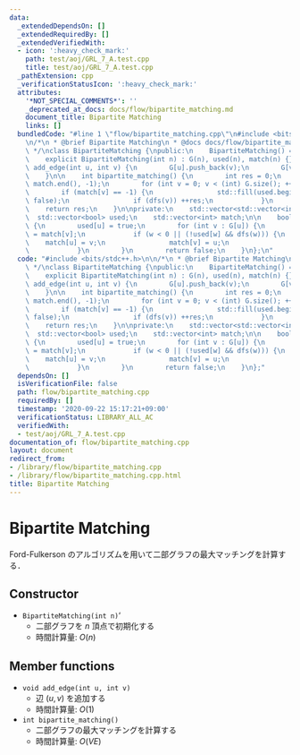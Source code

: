 ```yaml
---
data:
  _extendedDependsOn: []
  _extendedRequiredBy: []
  _extendedVerifiedWith:
  - icon: ':heavy_check_mark:'
    path: test/aoj/GRL_7_A.test.cpp
    title: test/aoj/GRL_7_A.test.cpp
  _pathExtension: cpp
  _verificationStatusIcon: ':heavy_check_mark:'
  attributes:
    '*NOT_SPECIAL_COMMENTS*': ''
    _deprecated_at_docs: docs/flow/bipartite_matching.md
    document_title: Bipartite Matching
    links: []
  bundledCode: "#line 1 \"flow/bipartite_matching.cpp\"\n#include <bits/stdc++.h>\n\
    \n/*\n * @brief Bipartite Matching\n * @docs docs/flow/bipartite_matching.md\n\
    \ */\nclass BipartiteMatching {\npublic:\n    BipartiteMatching() = default;\n\
    \    explicit BipartiteMatching(int n) : G(n), used(n), match(n) {}\n\n    void\
    \ add_edge(int u, int v) {\n        G[u].push_back(v);\n        G[v].push_back(u);\n\
    \    }\n\n    int bipartite_matching() {\n        int res = 0;\n        std::fill(match.begin(),\
    \ match.end(), -1);\n        for (int v = 0; v < (int) G.size(); ++v) {\n    \
    \        if (match[v] == -1) {\n                std::fill(used.begin(), used.end(),\
    \ false);\n                if (dfs(v)) ++res;\n            }\n        }\n    \
    \    return res;\n    }\n\nprivate:\n    std::vector<std::vector<int>> G;\n  \
    \  std::vector<bool> used;\n    std::vector<int> match;\n\n    bool dfs(int u)\
    \ {\n        used[u] = true;\n        for (int v : G[u]) {\n            int w\
    \ = match[v];\n            if (w < 0 || (!used[w] && dfs(w))) {\n            \
    \    match[u] = v;\n                match[v] = u;\n                return true;\n\
    \            }\n        }\n        return false;\n    }\n};\n"
  code: "#include <bits/stdc++.h>\n\n/*\n * @brief Bipartite Matching\n * @docs docs/flow/bipartite_matching.md\n\
    \ */\nclass BipartiteMatching {\npublic:\n    BipartiteMatching() = default;\n\
    \    explicit BipartiteMatching(int n) : G(n), used(n), match(n) {}\n\n    void\
    \ add_edge(int u, int v) {\n        G[u].push_back(v);\n        G[v].push_back(u);\n\
    \    }\n\n    int bipartite_matching() {\n        int res = 0;\n        std::fill(match.begin(),\
    \ match.end(), -1);\n        for (int v = 0; v < (int) G.size(); ++v) {\n    \
    \        if (match[v] == -1) {\n                std::fill(used.begin(), used.end(),\
    \ false);\n                if (dfs(v)) ++res;\n            }\n        }\n    \
    \    return res;\n    }\n\nprivate:\n    std::vector<std::vector<int>> G;\n  \
    \  std::vector<bool> used;\n    std::vector<int> match;\n\n    bool dfs(int u)\
    \ {\n        used[u] = true;\n        for (int v : G[u]) {\n            int w\
    \ = match[v];\n            if (w < 0 || (!used[w] && dfs(w))) {\n            \
    \    match[u] = v;\n                match[v] = u;\n                return true;\n\
    \            }\n        }\n        return false;\n    }\n};"
  dependsOn: []
  isVerificationFile: false
  path: flow/bipartite_matching.cpp
  requiredBy: []
  timestamp: '2020-09-22 15:17:21+09:00'
  verificationStatus: LIBRARY_ALL_AC
  verifiedWith:
  - test/aoj/GRL_7_A.test.cpp
documentation_of: flow/bipartite_matching.cpp
layout: document
redirect_from:
- /library/flow/bipartite_matching.cpp
- /library/flow/bipartite_matching.cpp.html
title: Bipartite Matching
---
```

# Bipartite Matching

Ford-Fulkerson のアルゴリズムを用いて二部グラフの最大マッチングを計算する．

## Constructor

- `BipartiteMatching(int n)`‘
    - 二部グラフを $n$ 頂点で初期化する
    - 時間計算量: $O(n)$

## Member functions

- `void add_edge(int u, int v)`
    - 辺 $(u, v)$ を追加する
    - 時間計算量: $O(1)$
- `int bipartite_matching()`
    - 二部グラフの最大マッチングを計算する
    - 時間計算量: $O(VE)$